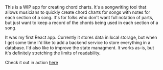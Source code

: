 This is a WIP app for creating chord charts. It's a songwriting tool that allows musicians to quickly create chord charts for songs with notes for each section of a song. It's for folks who don't want full notation of parts, but just want to keep a record of the chords being used in each section of a song.

It was my first React app. Currently it stores data in local storage, but when I get some time I'd like to add a backend service to store everything in a database. I'd also like to improve the state managment. It works as-is, but it's definitely stretching the limits of readability.

Check it out in action [here](https://chordcharting.firebaseapp.com/)
